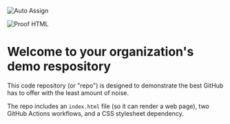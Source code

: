 ![Auto Assign](https://github.com/IMORA-IT-DEVELOPMENT/demo-repository/actions/workflows/auto-assign.yml/badge.svg)

![Proof HTML](https://github.com/IMORA-IT-DEVELOPMENT/demo-repository/actions/workflows/proof-html.yml/badge.svg)

# Welcome to your organization's demo respository
This code repository (or "repo") is designed to demonstrate the best GitHub has to offer with the least amount of noise.

The repo includes an `index.html` file (so it can render a web page), two GitHub Actions workflows, and a CSS stylesheet dependency.
